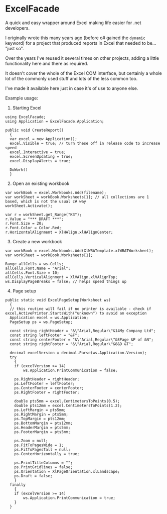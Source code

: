 # ExcelFacade
A quick and easy wrapper around Excel making life easier for .net developers.

I originally wrote this many years ago (before c# gained the `dynamic` keyword) for a project that 
produced reports in Excel that needed to be... "just so".

Over the years I've reused it several times on other projects, adding a little functionality here and there as required.

It doesn't cover the whole of the Excel COM interface, but certainly a whole lot of the commonly used stuff and lots of the less common too.

I've made it available here just in case it's of use to anyone else.

Example usage:

1. Starting Excel

```
using ExcelFacade;
using Application = ExcelFacade.Application;

public void CreateReport()
  {
  var excel = new Application();
  excel.Visible = true; // turn these off in release code to increase speed
  excel.Interactive = true;
  excel.ScreenUpdating = true;
  excel.DisplayAlerts = true;
    
  DoWork()
  }
```

2. Open an existing workbook

```
var workBook = excel.Workbooks.Add(filename);
var workSheet = workBook.Worksheets[1]; // all collections are 1 based, which is not the usual c# way
workSheet.Activate();

var r = workSheet.get_Range("K3");
r.Value = "*** DRAFT ***";
r.Font.Size = 20;
r.Font.Color = Color.Red;
r.HorizontalAlignment = XlHAlign.xlHAlignCenter;
```

3. Create a new workbook

```
var workBook = excel.Workbooks.Add(XlWBATemplate.xlWBATWorksheet);
var workSheet = workBook.Worksheets[1];

Range allCells = ws.Cells;
allCells.Font.Name = "Arial";
allCells.Font.Size = 10;
allCells.VerticalAlignment = XlVAlign.xlVAlignTop;
ws.DisplayPageBreaks = false; // helps speed things up
```

4. Page setup
```
public static void ExcelPageSetup(Worksheet ws)
  {
  // this routine will fail if no printer is available - check if excel.ActivePrinter.StartsWith("unknown") to avoid an exception
  Application excel = ws.Application;
  PageSetup ps = ws.PageSetup;

  const string rightHeader = "&\"Arial,Regular\"&14My Company Ltd";
  const string leftFooter = "&F";
  const string centerFooter = "&\"Arial,Regular\"&8Page &P of &N";
  const string rightFooter = "&\"Arial,Regular\"&8&D &T";

  decimal excelVersion = decimal.Parse(ws.Application.Version);
  try
    {
    if (excelVersion >= 14)
        ws.Application.PrintCommunication = false;

    ps.RightHeader = rightHeader;
    ps.LeftFooter = leftFooter;
    ps.CenterFooter = centerFooter;
    ps.RightFooter = rightFooter;

    double pts5mm = excel.CentimetersToPoints(0.5);
    double pts12mm = excel.CentimetersToPoints(1.2);
    ps.LeftMargin = pts5mm;
    ps.RightMargin = pts5mm;
    ps.TopMargin = pts12mm;
    ps.BottomMargin = pts12mm;
    ps.HeaderMargin = pts5mm;
    ps.FooterMargin = pts5mm;

    ps.Zoom = null;
    ps.FitToPagesWide = 1;
    ps.FitToPagesTall = null;
    ps.CenterHorizontally = true;

    ps.PrintTitleColumns = "";
    ps.PrintGridlines = false;
    ps.Orientation = XlPageOrientation.xlLandscape;
    ps.Draft = false;
    }
  finally
    {
    if (excelVersion >= 14)
        ws.Application.PrintCommunication = true;
    }
  }


